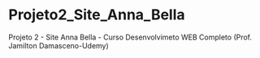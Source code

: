 # Projeto2_Site_Anna_Bella
Projeto 2 - Site Anna Bella - Curso Desenvolvimeto WEB Completo (Prof. Jamilton Damasceno-Udemy)

